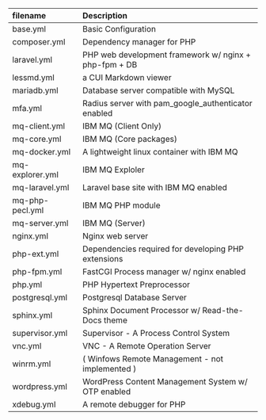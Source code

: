 | filename    | Description        |
|:------------|:----------------|
| base.yml    | Basic Configuration |
| composer.yml  | Dependency manager for PHP   |
| laravel.yml   | PHP web development framework w/ nginx + php-fpm + DB |
| lessmd.yml    | a CUI Markdown viewer    |
| mariadb.yml   | Database server compatible with MySQL |
| mfa.yml       | Radius server with pam_google_authenticator enabled |
| mq-client.yml | IBM MQ (Client Only)  |
| mq-core.yml   | IBM MQ (Core packages)  |
| mq-docker.yml | A lightweight linux container with IBM MQ  |
| mq-explorer.yml | IBM MQ Exploler |
| mq-laravel.yml  | Laravel base site with IBM MQ enabled |
| mq-php-pecl.yml | IBM MQ PHP module  |
| mq-server.yml   | IBM MQ (Server) |
| nginx.yml       | Nginx web server |
| php-ext.yml     | Dependencies required for developing PHP extensions |
| php-fpm.yml     | FastCGI Process manager w/ nginx enabled |
| php.yml         | PHP Hypertext Preprocessor |
| postgresql.yml  | Postgresql Database Server |
| sphinx.yml      | Sphinx Document Processor w/ Read-the-Docs theme |
| supervisor.yml  | Supervisor - A Process Control System |
| vnc.yml         | VNC - A Remote Operation Server |
| winrm.yml       | ( Winfows Remote Management - not implemented ) |
| wordpress.yml   | WordPress Content Management System w/ OTP enabled |
| xdebug.yml      | A remote debugger for PHP |
